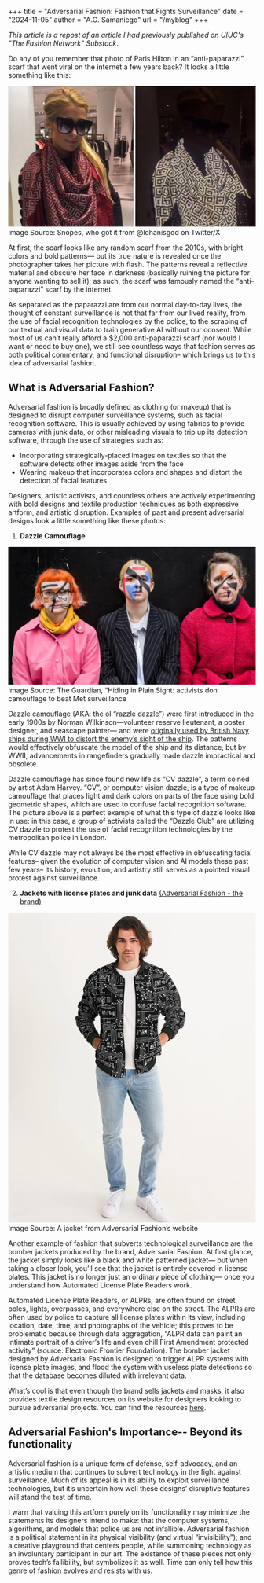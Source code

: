 +++ 
title = "Adversarial Fashion: Fashion that Fights Surveillance" 
date = "2024-11-05"
author = "A.G. Samaniego"
url = "/myblog"
+++

*This article is a repost of an article I had previously published on UIUC's "The Fashion Network" Substack*.

Do any of you remember that photo of Paris Hilton in an “anti-paparazzi” scarf that went viral on the internet a few years back? It looks a little something like this:

![Photo of Paris Hilton wearing a patterned scarf](images/hilton-scarf.jpg)
Image Source: Snopes, who got it from @lohanisgod on Twitter/X

At first, the scarf looks like any random scarf from the 2010s, with bright colors and bold patterns— but its true nature is revealed once the photographer takes her picture with flash. The patterns reveal a reflective material and obscure her face in darkness (basically ruining the picture for anyone wanting to sell it); as such, the scarf was famously named the “anti-paparazzi” scarf by the internet.

As separated as the paparazzi are from our normal day-to-day lives, the thought of constant surveillance is not that far from our lived reality, from the use of facial recognition technologies by the police, to the scraping of our textual and visual data to train generative AI without our consent. While most of us can’t really afford a $2,000 anti-paparazzi scarf (nor would I want or need to buy one), we still see countless ways that fashion serves as both political commentary, and functional disruption– which brings us to this idea of adversarial fashion.

## What is Adversarial Fashion?
Adversarial fashion is broadly defined as clothing (or makeup) that is designed to disrupt computer surveillance systems, such as facial recognition software. This is usually achieved by using fabrics to provide cameras with junk data, or other misleading visuals to trip up its detection software, through the use of strategies such as:

- Incorporating strategically-placed images on textiles so that the software detects other images aside from the face 
- Wearing makeup that incorporates colors and shapes and distort the detection of facial features 

Designers, artistic activists, and countless others are actively experimenting with bold designs and textile production techniques as both expressive artform, and artistic disruption. Examples of past and present adversarial designs look a little something like these photos:

1. **Dazzle Camouflage**

![Three activists wearing geometric face-paint, called "razzle dazzle](images/razzle-dazzle.jpg)
Image Source: The Guardian, “Hiding in Plain Sight: activists don camouflage to beat Met surveillance

Dazzle camouflage (AKA: the ol “razzle dazzle”) were first introduced in the early 1900s by Norman Wilkinson—volunteer reserve lieutenant, a poster designer, and seascape painter— and were [originally used by British Navy ships during WWI to distort the enemy’s sight of the ship](https://www.history.com/news/dazzle-camouflage-world-war-1). The patterns would effectively obfuscate the model of the ship and its distance, but by WWII, advancements in rangefinders gradually made dazzle impractical and obsolete. 

Dazzle camouflage has since found new life as “CV dazzle”, a term coined by artist Adam Harvey. “CV”, or computer vision dazzle, is a type of makeup camouflage that places light and dark colors on parts of the face using bold geometric shapes, which are used to confuse facial recognition software. The picture above is a perfect example of what this type of dazzle looks like in use: in this case, a group of activists called the “Dazzle Club” are utilizing CV dazzle to protest the use of facial recognition technologies by the metropolitan police in London.

While CV dazzle may not always be the most effective in obfuscating facial features– given the evolution of computer vision and AI models these past few years– its history, evolution, and artistry still serves as a pointed visual protest against surveillance. 

2. **Jackets with license plates and junk data** [(Adversarial Fashion - the brand)](https://adversarialfashion.com/products/alpr-circuit-men-s-bomber-jacket)

![Man wearing a black and white bomber jacket with license plate patterns](images/adv-fashion-brand.jpg)
Image Source: A jacket from Adversarial Fashion’s website

Another example of fashion that subverts technological surveillance are the bomber jackets produced by the brand, Adversarial Fashion. At first glance, the jacket simply looks like a black and white patterned jacket— but when taking a closer look, you’ll see that the jacket is entirely covered in license plates. This jacket is no longer just an ordinary piece of clothing— once you understand how Automated License Plate Readers work.

Automated License Plate Readers, or ALPRs, are often found on street poles, lights, overpasses, and everywhere else on the street. The ALPRs are often used by police to capture all license plates within its view, including location, date, time, and photographs of the vehicle; this proves to be problematic because through data aggregation, “ALPR data can paint an intimate portrait of a driver’s life and even chill First Amendment protected activity” (source: Electronic Frontier Foundation). The bomber jacket designed by Adversarial Fashion is designed to trigger ALPR systems with license plate images, and flood the system with useless plate detections so that the database becomes diluted with irrelevant data.

What’s cool is that even though the brand sells jackets and masks, it also provides textile design resources on its website for designers looking to pursue adversarial projects. You can find the resources [here](https://adversarialfashion.com/pages/diy-resources).

## Adversarial Fashion's Importance-- Beyond its functionality
Adversarial fashion is a unique form of defense, self-advocacy, and an artistic medium that continues to subvert technology in the fight against surveillance. Much of its appeal is in its ability to exploit surveillance technologies, but it’s uncertain how well these designs’ disruptive features will stand the test of time. 

I warn that valuing this artform purely on its functionality may minimize the statements its designers intend to make: that the computer systems, algorithms, and models that police us are not infallible. Adversarial fashion is a political statement in its physical visibility (and virtual “invisibility”); and a creative playground that centers people, while summoning technology as an involuntary participant in our art. The existence of these pieces not only proves tech’s fallibility, but symbolizes it as well. Time can only tell how this genre of fashion evolves and resists with us. 




